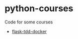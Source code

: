 # python-courses

Code for some courses

- [flask-tdd-docker](https://testdriven.io/courses/tdd-flask)
